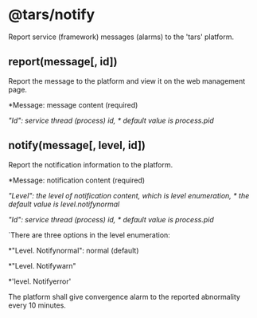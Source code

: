 # @tars/notify



Report service (framework) messages (alarms) to the 'tars' platform.



## report(message[, id])



Report the message to the platform and view it on the web management page.



*Message: message content (required)

*"Id": service thread (process) id, * default value is process.pid*



## notify(message[, level, id])



Report the notification information to the platform.



*Message: notification content (required)

*"Level": the level of notification content, which is level enumeration, * the default value is level.notifynormal*

*"Id": service thread (process) id, * default value is process.pid*



`There are three options in the level enumeration:



*"Level. Notifynormal": normal (default)

*"Level. Notifywarn"

*'level. Notifyerror'



The platform shall give convergence alarm to the reported abnormality every 10 minutes.
